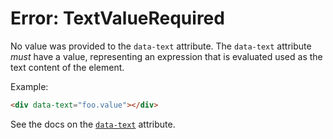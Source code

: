 # Error: TextValueRequired

No value was provided to the `data-text` attribute. The `data-text` attribute _must_ have a value, representing an expression that is evaluated used as the text content of the element.

Example:

```html
<div data-text="foo.value"></div>
```

See the docs on the [`data-text`](https://data-star.dev/reference/plugins_dom#text) attribute.